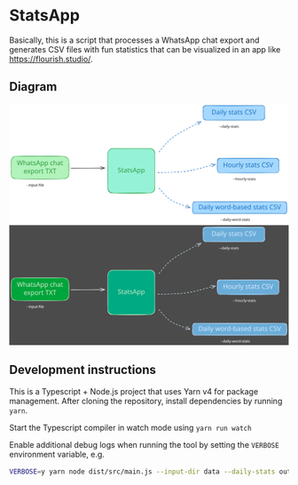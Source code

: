 # StatsApp

Basically, this is a script that processes a WhatsApp chat export and generates CSV files with fun statistics that can be visualized in an app like <https://flourish.studio/>.

## Diagram

![](assets/StatsApp%20single%20file%20mode.excalidraw.svg#gh-light-mode-only)
![](assets/StatsApp%20single%20file%20mode%20(dark).excalidraw.svg#gh-dark-mode-only)

## Development instructions

This is a Typescript + Node.js project that uses Yarn v4 for package management. After cloning the repository, install dependencies by running `yarn`.

Start the Typescript compiler in watch mode using `yarn run watch`

Enable additional debug logs when running the tool by setting the `VERBOSE` environment variable, e.g.

```bash
VERBOSE=y yarn node dist/src/main.js --input-dir data --daily-stats out/daily-stats.csv --chat-log out/chat-log.txt
```
